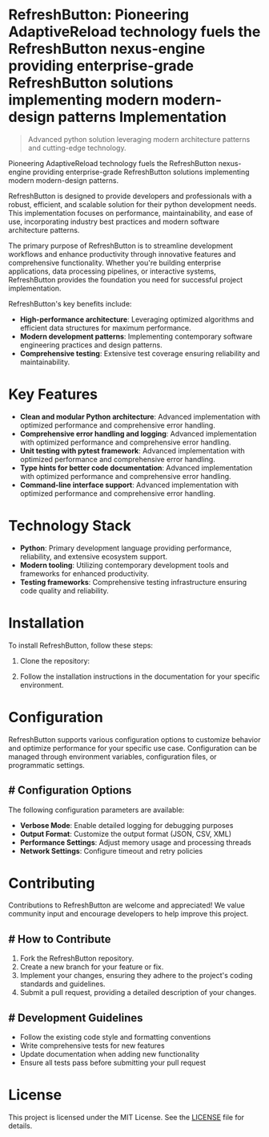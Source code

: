 <!-- fallback_RefreshButton_20250806044008_57455 -->

# RefreshButton: Pioneering AdaptiveReload technology fuels the RefreshButton nexus-engine providing enterprise-grade RefreshButton solutions implementing modern modern-design patterns Implementation
> Advanced python solution leveraging modern architecture patterns and cutting-edge technology.

Pioneering AdaptiveReload technology fuels the RefreshButton nexus-engine providing enterprise-grade RefreshButton solutions implementing modern modern-design patterns.

RefreshButton is designed to provide developers and professionals with a robust, efficient, and scalable solution for their python development needs. This implementation focuses on performance, maintainability, and ease of use, incorporating industry best practices and modern software architecture patterns.

The primary purpose of RefreshButton is to streamline development workflows and enhance productivity through innovative features and comprehensive functionality. Whether you're building enterprise applications, data processing pipelines, or interactive systems, RefreshButton provides the foundation you need for successful project implementation.

RefreshButton's key benefits include:

* **High-performance architecture**: Leveraging optimized algorithms and efficient data structures for maximum performance.
* **Modern development patterns**: Implementing contemporary software engineering practices and design patterns.
* **Comprehensive testing**: Extensive test coverage ensuring reliability and maintainability.

# Key Features

* **Clean and modular Python architecture**: Advanced implementation with optimized performance and comprehensive error handling.
* **Comprehensive error handling and logging**: Advanced implementation with optimized performance and comprehensive error handling.
* **Unit testing with pytest framework**: Advanced implementation with optimized performance and comprehensive error handling.
* **Type hints for better code documentation**: Advanced implementation with optimized performance and comprehensive error handling.
* **Command-line interface support**: Advanced implementation with optimized performance and comprehensive error handling.

# Technology Stack

* **Python**: Primary development language providing performance, reliability, and extensive ecosystem support.
* **Modern tooling**: Utilizing contemporary development tools and frameworks for enhanced productivity.
* **Testing frameworks**: Comprehensive testing infrastructure ensuring code quality and reliability.

# Installation

To install RefreshButton, follow these steps:

1. Clone the repository:


2. Follow the installation instructions in the documentation for your specific environment.

# Configuration

RefreshButton supports various configuration options to customize behavior and optimize performance for your specific use case. Configuration can be managed through environment variables, configuration files, or programmatic settings.

## # Configuration Options

The following configuration parameters are available:

* **Verbose Mode**: Enable detailed logging for debugging purposes
* **Output Format**: Customize the output format (JSON, CSV, XML)
* **Performance Settings**: Adjust memory usage and processing threads
* **Network Settings**: Configure timeout and retry policies

# Contributing

Contributions to RefreshButton are welcome and appreciated! We value community input and encourage developers to help improve this project.

## # How to Contribute

1. Fork the RefreshButton repository.
2. Create a new branch for your feature or fix.
3. Implement your changes, ensuring they adhere to the project's coding standards and guidelines.
4. Submit a pull request, providing a detailed description of your changes.

## # Development Guidelines

* Follow the existing code style and formatting conventions
* Write comprehensive tests for new features
* Update documentation when adding new functionality
* Ensure all tests pass before submitting your pull request

# License

This project is licensed under the MIT License. See the [LICENSE](https://github.com/QOZU/RefreshButton/blob/main/LICENSE) file for details.
